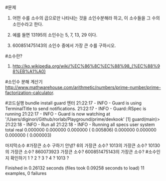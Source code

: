 #문제

1. 어떤 수를 소수의 곱으로만 나타내는 것을 소인수분해라 하고, 이 소수들을 그 수의 소인수라고 한다.

2. 예를 들면 13195의 소인수는 5, 7, 13, 29 이다.

3. 600851475143의 소인수 중에서 가장 큰 수를 구하시오.

#소수란?
1. http://ko.wikipedia.org/wiki/%EC%86%8C%EC%88%98_(%EC%88%98%EB%A1%A0)

#소인수 분해 계산기
http://www.mathwarehouse.com/arithmetic/numbers/prime-number/prime-factorization-calculator.

#코드실행
bundle install
guard
엔터
21:22:17 - INFO - Guard is using TerminalTitle to send notifications.
21:22:17 - INFO - Guard::RSpec is running
21:22:17 - INFO - Guard is now watching at '/Users/diginori/Github/rorlab/Playground/prime/devkook'
[1] guard(main)>
21:22:18 - INFO - Run all
21:22:18 - INFO - Running all specs
       user     system      total        real
   0.000000   0.000000   0.000000 (  0.005806)
   0.000000   0.000000   0.000000 (  0.000003)

마지막소수
  #가장큰 소수 구하기
    안녕?
    6의 가장큰 소수?
    1013의 가장큰 소수?
    10130의 가장큰 소수?
    860073923 가장큰 소수?
    600851475143의 가장큰 소수?
  #소수인지 확인하기
    1 ?
    2 ?
    3 ?
    4 ?
    1013 ?

Finished in 0.26132 seconds (files took 0.09258 seconds to load)
11 examples, 0 failures
